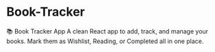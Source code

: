 # Book-Tracker
📚 Book Tracker App A clean React app to add, track, and manage your books. Mark them as Wishlist, Reading, or Completed all in one place.

